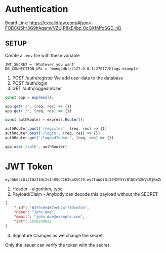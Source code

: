
# Authentication

Board Link: https://excalidraw.com/#json=-FOBCQ6hr3G9hAqsmVVZU,P8kE4bz_OcQXfMfoSGD_nQ

## SETUP

Create a `.env` file with these variable

```env
JWT_SECRET = 'Whatever you want'
DB_CONNECTION_URL = 'mongodb://127.0.0.1:27017/blogs-example'
```


1. POST /auth/register
    We add user data to the database
2. POST /auth/login
3. GET /auth/loggedInUser  


```js
const app = express();

app.get('/', (req, res) => {})
app.get('/', (req, res) => {})

const authRouter = express.Router();

authRouter.post('/register', (req, res) => {})
authRouter.post('/login', (req, res) => {})
authRouter.get('/loggedInUser', (req, res) => {})

app.use('/auth', authRouter)

```

# JWT Token

```
eyJhbGciOiJIUzI1NiIsInR5cCI6IkpXVCJ9.eyJfaWQiOiI2M2Y5YzBlNDY3ZWViMjRmZmZkY2UyZGQiLCJuYW1lIjoiSm9obiBEb2UiLCJlbWFpbCI6ImpvaG4uZG9lQGV4YW1wbGUuY29tIiwiaWF0IjoxNTE2MjM5MDIyfQ.DegnBPv3Uw3llcr_JaL6i4l128tOy451j4izAHKi2Iw
```

1. Header - algorithm, type
2. Payload/Claim - Anybody can decode this payload without the SECRET
```json
{
    "_id": "63f9c0e467eeb24fffdce2dd",
    "name": "John Doe",
    "email": "john.doe@example.com",
    "iat": 1516239022
}
```

3. Signature
Changes as we change the secret

Only the issuer can verify the token with the secret